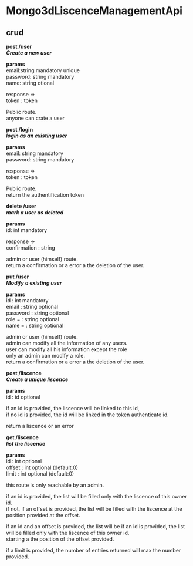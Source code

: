 # Mongo3dLiscenceManagementApi

crud
----

**post /user**  
***Create a new user***  

****params****  
email:string mandatory unique  
password: string mandatory  
name: string otional  

response =>  
token :  token  

Public route.  
anyone can crate a user  

**post /login**  
***login as an existing user***  

****params****  
email: string mandatory  
password: string mandatory  

response =>  
token :  token  

Public route.  
return the authentification token  

**delete /user**  
***mark a user as deleted***  

****params****   
id: int mandatory  

response =>  
confirmation : string  

admin or user (himself) route.  
return a confirmation or a error a the deletion of the user.  

**put /user**  
***Modify a existing user***  

****params****   
id :  int mandatory  
email :  string optional  
password :  string optional  
role = :  string optional  
name = :  string optional  

admin or user (himself) route.  
admin can modify all the information of any users.  
user can modify all his information except the role  
only an admin can modify a role.  
return a confirmation or a error a the deletion of the user.  

**post /liscence**  
***Create a unique liscence***  

****params****   
id :  id optional  

if an id is provided, the liscence will be linked to this id,  
if no id is provided, the id will be linked in the token authenticate id.  

return a liscence or an error  

**get /liscence**  
***list the liscence***  

****params****   
id : int optional  
offset : int optional (default:0)  
limit : int optional (default:0)  

this route is only reachable by an admin.  

if an id is provided, the list will be filled only with the liscence of this owner id.  
if not, if an offset is provided, the list will be filled with the liscence at the position provided at the offset.  

if an id and an offset is provided, the list will be if an id is provided, the list will be filled only with the liscence of this owner id.  
starting a the position of the offset provided.  

if a limit is provided, the number of entries returned will max the number provided.  